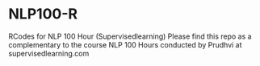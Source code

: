 # NLP100-R
RCodes for NLP 100 Hour (Supervisedlearning)
Please find this repo as a complementary to the course NLP 100 Hours conducted by Prudhvi at supervisedlearning.com 
